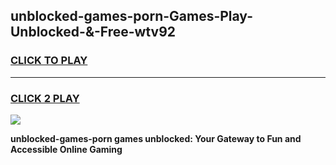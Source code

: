 
## unblocked-games-porn-Games-Play-Unblocked-&-Free-wtv92
<h3>
<a href="https://premium76.site?title=unblocked-games-porn&ref=24A">CLICK TO PLAY</a></h3>
<hr>

<h3>
<a href="https://premium76.site?title=unblocked-games-porn&ref=24A">CLICK 2 PLAY</a>
  
</h3>

<a href="https://premium76.site?title=unblocked-games-porn&ref=24A"><img src="https://clearcache.store/games.png"></a>


**unblocked-games-porn games unblocked: Your Gateway to Fun and Accessible Online Gaming**
